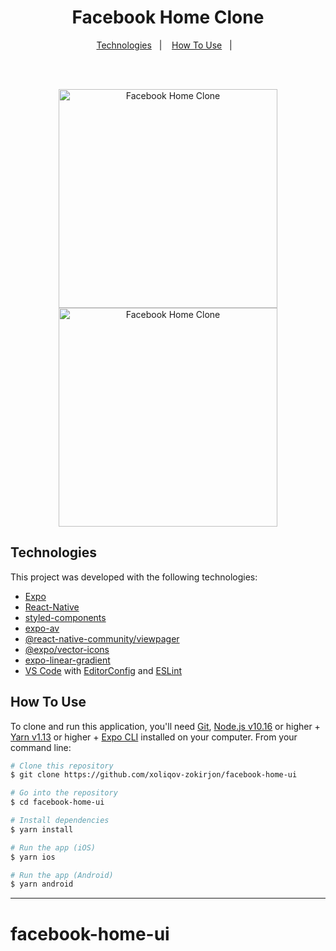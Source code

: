 <h1 align="center">
    Facebook Home Clone
</h1>

<p align="center">
  <a href="#technologies">Technologies</a>&nbsp;&nbsp;&nbsp;|&nbsp;&nbsp;&nbsp;
  <a href="#how-to-use">How To Use</a>&nbsp;&nbsp;&nbsp;|&nbsp;&nbsp;&nbsp;
</p>

<br>
<br>

<p align="center">
  <img src="https://github.com/xoliqov-zokirjon/facebook-home-ui/screenshots/facebook.jpg" width="350" title="Facebook Home Clone">
  <img src="https://github.com/xoliqov-zokirjon/facebook-home-ui/screenshots/facebook-1.jpg" width="350" alt="Facebook Home Clone">
</p>

## Technologies

This project was developed with the following technologies:

- [Expo](https://expo.io/)
- [React-Native](https://facebook.github.io/react-native/)
- [styled-components](https://www.styled-components.com/)
- [expo-av](https://docs.expo.io/versions/latest/sdk/av/)
- [@react-native-community/viewpager](https://github.com/react-native-community/react-native-viewpager)
- [@expo/vector-icons](https://expo.github.io/vector-icons/)
- [expo-linear-gradient](https://docs.expo.io/versions/latest/sdk/linear-gradient/)
- [VS Code][vc] with [EditorConfig][vceditconfig] and [ESLint][vceslint]

## How To Use

To clone and run this application, you'll need [Git](https://git-scm.com), [Node.js v10.16][nodejs] or higher + [Yarn v1.13][yarn] or higher + [Expo CLI][expo] installed on your computer. From your command line:

```bash
# Clone this repository
$ git clone https://github.com/xoliqov-zokirjon/facebook-home-ui

# Go into the repository
$ cd facebook-home-ui

# Install dependencies
$ yarn install

# Run the app (iOS)
$ yarn ios

# Run the app (Android)
$ yarn android
```

---

[nodejs]: https://nodejs.org/
[expo]: https://expo.io/tools
[yarn]: https://yarnpkg.com/
[vc]: https://code.visualstudio.com/
[vceditconfig]: https://marketplace.visualstudio.com/items?itemName=EditorConfig.EditorConfig
[vceslint]: https://marketplace.visualstudio.com/items?itemName=dbaeumer.vscode-eslint
# facebook-home-ui
 
